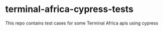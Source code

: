 # terminal-africa-cypress-tests
This repo contains test cases for some Terminal Africa apis using cypress
